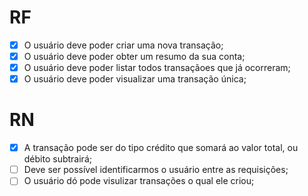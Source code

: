 # RF

- [x] O usuário deve poder criar uma nova transação;
- [x] O usuário deve poder obter um resumo da sua conta;
- [x] O usuário deve poder listar todos transaçãoes que já ocorreram;
- [x] O usuário deve poder visualizar uma transação única;
 
# RN

- [x] A transação pode ser do tipo crédito que somará ao valor total, ou débito subtrairá;
- [ ] Deve ser possível identificarmos o usuário entre as requisições;
- [ ] O usuário dó pode visulizar transações o qual ele criou;

